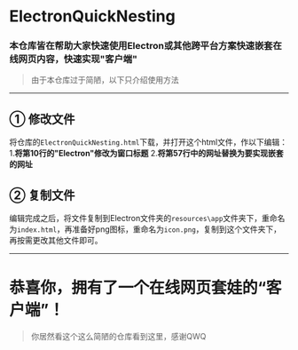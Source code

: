 # ElectronQuickNesting
### 本仓库皆在帮助大家快速使用Electron或其他跨平台方案快速嵌套在线网页内容，快速实现"客户端"
> 由于本仓库过于简陋，以下只介绍使用方法

---

## ① 修改文件
将仓库的`ElectronQuickNesting.html`下载，并打开这个html文件，作以下编辑：
1.**将第10行的"Electron"修改为窗口标题**
2.**将第57行中的网址替换为要实现嵌套的网址**
## ② 复制文件
编辑完成之后，将文件复制到Electron文件夹的`resources\app`文件夹下，重命名为`index.html`，再准备好png图标，重命名为`icon.png`，复制到这个文件夹下，再按需更改其他文件即可。

---

# 恭喜你，拥有了一个在线网页套娃的“客户端”！
> 你居然看这个这么简陋的仓库看到这里，感谢QWQ

